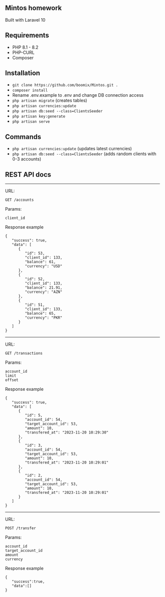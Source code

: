 ## Mintos homework

Built with Laravel 10

## Requirements

* PHP 8.1 - 8.2
* PHP-CURL
* Composer

## Installation

* `git clone https://github.com/boomix/Mintos.git .`
* `composer install`
* Rename .env.example to .env and change DB connection access
* `php artisan migrate` (creates tables)
* `php artisan currencies:update`
* `php artisan db:seed --class=ClientsSeeder`
* `php artisan key:generate`
* `php artisan serve`

## Commands

* `php artisan currencies:update` (updates latest currencies)
* `php artisan db:seed --class=ClientsSeeder` (adds random clients with 0-3 accounts)

## REST API docs

---
URL: 

`GET /accounts`

Params:
```
client_id
```

Response example
```
{
   "success": true,
   "data": [
      {
         "id": 53,
         "client_id": 133,
         "balance": 61,
         "currency": "USD"
      },
      {
         "id": 52,
         "client_id": 133,
         "balance": 21.91,
         "currency": "AZN"
      },
      {
         "id": 51,
         "client_id": 133,
         "balance": 65,
         "currency": "PKR"
      }
   ]
}
```
---
URL: 

`GET /transactions`

Params:
```
account_id
limit
offset
```

Response example
```
{
   "success": true,
   "data": [
      {
         "id": 5,
         "account_id": 54,
         "target_account_id": 53,
         "amount": 10,
         "transfered_at": "2023-11-20 10:29:30"
      },
      {
         "id": 3,
         "account_id": 54,
         "target_account_id": 53,
         "amount": 10,
         "transfered_at": "2023-11-20 10:29:01"
      },
      {
         "id": 2,
         "account_id": 54,
         "target_account_id": 53,
         "amount": 10,
         "transfered_at": "2023-11-20 10:29:01"
      }
   ]
}
```
---
URL: 

`POST /transfer`

Params:
```
account_id
target_account_id
amount
currency
```

Response example
```
{
   "success":true,
   "data":[]
}
```